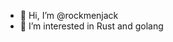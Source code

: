 - 👋 Hi, I’m @rockmenjack
- 👀 I’m interested in Rust and golang

<!---
rockmenjack/rockmenjack is a ✨ special ✨ repository because its `README.md` (this file) appears on your GitHub profile.
You can click the Preview link to take a look at your changes.
--->
